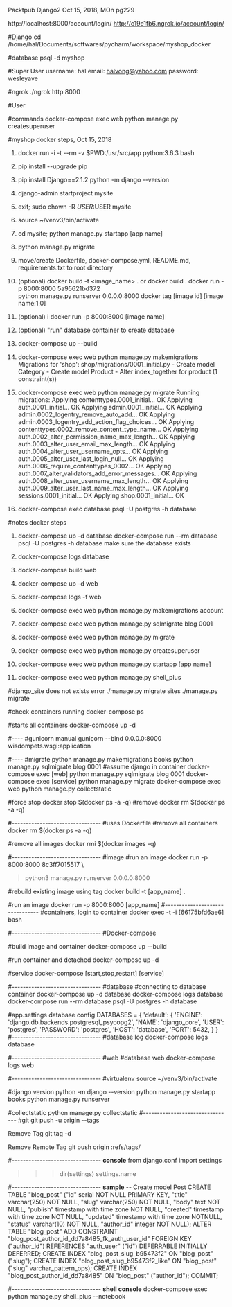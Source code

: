 Packtpub Django2
Oct 15, 2018, MOn
pg229

http://localhost:8000/account/login/
http://c19e1fb6.ngrok.io/account/login/

#Django
cd /home/hal/Documents/softwares/pycharm/workspace/myshop_docker

#database
psql -d myshop

#Super User
username: hal
email: halvong@yahoo.com
password: wesleyave

#ngrok
./ngrok http 8000

#User


#commands
docker-compose exec web python manage.py createsuperuser


#myshop docker steps, Oct 15, 2018 
1. docker run -i -t --rm -v $PWD:/usr/src/app python:3.6.3 bash
2. pip install --upgrade pip
3. pip install Django==2.1.2
   python -m django --version
4. django-admin startproject mysite
6. exit; sudo chown -R $USER:$USER mysite
7. source ~/venv3/bin/activate
8. cd mysite; python manage.py startapp [app name]
9. python manage.py migrate 
10. move/create Dockerfile, docker-compose.yml, README.md, requirements.txt to root directory
11. (optional) 
    docker build -t <image_name> . 
            or
    docker build .
    docker run -p 8000:8000 5a95621bd372 \
    python manage.py runserver 0.0.0.0:8000
    docker tag [image id] [image name:1.0]
12. (optional) 
i   docker run -p 8000:8000 [image name]
13. (optional) 
    "run" database container to create database
16. docker-compose up --build
17. docker-compose exec web python manage.py makemigrations 
        Migrations for 'shop':
          shop/migrations/0001_initial.py
            - Create model Category
            - Create model Product
            - Alter index_together for product (1 constraint(s))
18. docker-compose exec web python manage.py migrate
        Running migrations:
          Applying contenttypes.0001_initial... OK
          Applying auth.0001_initial... OK
          Applying admin.0001_initial... OK
          Applying admin.0002_logentry_remove_auto_add... OK
          Applying admin.0003_logentry_add_action_flag_choices... OK
          Applying contenttypes.0002_remove_content_type_name... OK
          Applying auth.0002_alter_permission_name_max_length... OK
          Applying auth.0003_alter_user_email_max_length... OK
          Applying auth.0004_alter_user_username_opts... OK
          Applying auth.0005_alter_user_last_login_null... OK
          Applying auth.0006_require_contenttypes_0002... OK
          Applying auth.0007_alter_validators_add_error_messages... OK
          Applying auth.0008_alter_user_username_max_length... OK
          Applying auth.0009_alter_user_last_name_max_length... OK
          Applying sessions.0001_initial... OK
          Applying shop.0001_initial... OK

19. docker-compose exec database psql -U postgres -h database

#notes docker steps 
1. docker-compose up -d database 
   docker-compose run --rm database psql -U postgres -h database
   make sure the database exists
   
2. docker-compose logs database 
3. docker-compose build web 
4. docker-compose up -d web 
2. docker-compose logs -f web 
5. docker-compose exec web python manage.py makemigrations account
6. docker-compose exec web python manage.py sqlmigrate blog 0001 
7. docker-compose exec web python manage.py migrate
8. docker-compose exec web python manage.py createsuperuser
9. docker-compose exec web python manage.py startapp [app name]
10. docker-compose exec web python manage.py shell_plus

#django_site does not exists error
./manage.py migrate sites
./manage.py migrate

#check containers running
docker-compose ps

#starts all containers
docker-compose up -d 

#----
#gunicorn manual
gunicorn --bind 0.0.0.0:8000 wisdompets.wsgi:application

#----
#migrate
python manage.py makemigrations books
python manage.py sqlmigrate blog 0001
#assume django in container 
docker-compose exec [web] python manage.py sqlmigrate blog 0001
docker-compose exec [service] python manage.py migrate
docker-compose exec web python manage.py collectstatic

#force stop
docker stop $(docker ps -a -q)
#remove
docker rm $(docker ps -a -q)

#--------------------------------
#uses Dockerfile
#remove all containers
docker rm $(docker ps -a -q)

#remove all images
docker rmi $(docker images -q)

#--------------------------------
#image
#run an image
docker run -p 8000:8000 8c3ff7015517 \
> python3 manage.py runserver 0.0.0.0:8000

#rebuild existing image using tag
docker build -t [app_name] .

#run an image
docker run -p 8000:8000 [app_name]
#--------------------------------
#containers, login to container
docker exec -t -i [66175bfd6ae6] bash

#--------------------------------
#Docker-compose

#build image and container
docker-compose up --build

#run container and detached
docker-compose up -d

#service
docker-compose [start,stop,restart] [service]

#--------------------------------
#database
#connecting to database container
docker-compose up -d database
docker-compose logs database
docker-compose run --rm database psql -U postgres -h database

#app.settings database config
DATABASES = {
    'default': {
        'ENGINE': 'django.db.backends.postgresql_psycopg2',
        'NAME': 'django_core',
        'USER': 'postgres',
        'PASSWORD': 'postgres',
        'HOST': 'database',
        'PORT': 5432,
    }
}
#--------------------------------
#database log
docker-compose logs database

#--------------------------------
#web
#database web
docker-compose logs web

#--------------------------------
#virtualenv
source ~/venv3/bin/activate

#django version
python -m django --version
python manage.py startapp books
python manage.py runserver

#collectstatic
python manage.py collectstatic
#--------------------------------
#git
git push -u origin <name> --tags

Remove Tag
git tag -d <tag>

Remove Remote Tag
git push origin :refs/tags/<tag>

#--------------------------------
**console**
from django.conf import settings
>>> dir(settings)
>>> settings.name

#--------------------------------
**sample**
-- Create model Post
CREATE TABLE "blog_post" ("id" serial NOT NULL PRIMARY KEY, "title" varchar(250) NOT NULL, "slug" varchar(250) NOT NULL, "body" text NOT NULL, "publish" timestamp with time zone NOT NULL, "created" timestamp with time zone NOT NULL, "updated" timestamp with time zone NOTNULL, "status" varchar(10) NOT NULL, "author_id" integer NOT NULL);
ALTER TABLE "blog_post" ADD CONSTRAINT "blog_post_author_id_dd7a8485_fk_auth_user_id" FOREIGN KEY ("author_id") REFERENCES "auth_user" ("id") DEFERRABLE INITIALLY DEFERRED;
CREATE INDEX "blog_post_slug_b95473f2" ON "blog_post" ("slug");
CREATE INDEX "blog_post_slug_b95473f2_like" ON "blog_post" ("slug" varchar_pattern_ops);
CREATE INDEX "blog_post_author_id_dd7a8485" ON "blog_post" ("author_id");
COMMIT;

#--------------------------------
**shell console**
docker-compose exec python manage.py shell_plus --notebook